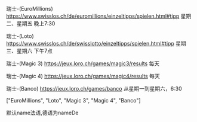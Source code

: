 瑞士-(EuroMillions)
https://www.swisslos.ch/de/euromillions/einzeltipps/spielen.html#tipp
星期二、星期五  晚上7:30

瑞士-(Loto)
https://www.swisslos.ch/de/swisslotto/einzeltipps/spielen.html#tipp
星期三、星期六 下午7点

瑞士-(Magic 3)
https://jeux.loro.ch/games/magic3/results
每天

瑞士-(Magic 4)
https://jeux.loro.ch/games/magic4/results
每天

瑞士-(Banco)
https://jeux.loro.ch/games/banco
从星期一到星期六，6:30

["EuroMillions", "Loto", "Magic 3", "Magic 4", "Banco"]

默认name法语,德语为nameDe
